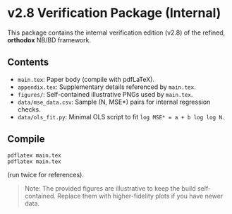 # v2.8 Verification Package (Internal)

This package contains the internal verification edition (v2.8) of the refined, **orthodox** NB/BD framework.

## Contents
- `main.tex`: Paper body (compile with pdfLaTeX).
- `appendix.tex`: Supplementary details referenced by `main.tex`.
- `figures/`: Self-contained illustrative PNGs used by `main.tex`.
- `data/mse_data.csv`: Sample (N, MSE*) pairs for internal regression checks.
- `data/ols_fit.py`: Minimal OLS script to fit `log MSE* = a + b log log N`.

## Compile
```
pdflatex main.tex
pdflatex main.tex
```
(run twice for references).

> Note: The provided figures are illustrative to keep the build self-contained.
Replace them with higher-fidelity plots if you have newer data.
